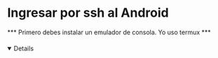 # Ingresar por ssh al Android
*** Primero debes instalar un emulador de consola. Yo uso termux ***
####

<details open>
